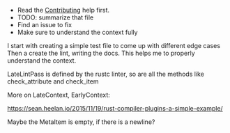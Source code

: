 * Read the [Contributing](https://github.com/rust-lang-nursery/rust-clippy/blob/master/CONTRIBUTING.md) help first.
* TODO: summarize that file
* Find an issue to fix
* Make sure to understand the context fully

I start with creating a simple test file to come up with different edge cases
Then a create the lint, writing the docs. This helps me to properly understand the context.

LateLintPass is defined by the rustc linter, so are all the methods like check_attribute and check_item

More on LateContext, EarlyContext:

https://sean.heelan.io/2015/11/19/rust-compiler-plugins-a-simple-example/


Maybe the MetaItem is empty, if there is a newline?
